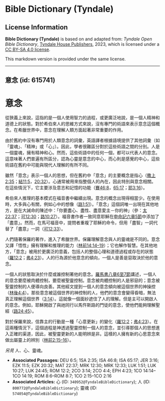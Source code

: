 # Bible Dictionary (Tyndale)

## License Information

**Bible Dictionary (Tyndale)** is based on and adapted from: _Tyndale Open Bible Dictionary_, [Tyndale House Publishers](https://tyndaleopenresources.com/), 2023, which is licensed under a [CC BY-SA 4.0 license](https://creativecommons.org/licenses/by-sa/4.0/legalcode.en).

This markdown version is provided under the same license.



--------------------------------

## 意念 (id: 615741)

意念
==

從狹義上來說，這指的是一個人使用智力的過程，或更廣泛地說，是一個人精神和道德上的狀態。對於希伯來人的思維方式來說，沒有專門的術語來表示意念這個概念。在希臘世界中，意念在理解人類方面起著非常重要的作用。

由於舊約中沒有專門用於人類意念的詞彙，英語譯者根據語境提供了其他詞彙（如「靈魂」、「精神」或「心」）。因此，學者很難區分對於這些術語之間的分別。人是一個靈魂，擁有精神和心。然而，這些術語中的任何一個，都可以代表人的意念。這意味著人們普遍有所區分，認為心靈是意念的中心，而心則是感覺的中心，這些術語在舊約中可能與現代人理解的有所不同。

雖然「意念」表示一個人的思想，但在舊約中「意念」的主要概念是指心（[撒上2:35](https://ref.ly/1Sam2:35)；[結11:5](https://ref.ly/Ezek11:5)，[20:32](https://ref.ly/Ezek20:32)）。心通常被用來指整個人的內在，因此特別與意念相關。在這些情況下，它主要涉及意志和記憶的功能（[賽46:8](https://ref.ly/Isa46:8)，[65:17](https://ref.ly/Isa65:17)；[耶3:16](https://ref.ly/Jer3:16)）。

希伯來人推理的基本模式在福音書中繼續出現。意念的概念出現得相當少。在使用時，大多與心有關，例如心中的想像（[路1:51](https://ref.ly/Luke1:51)）。「意念」這個詞唯一出現在其他地方，是在大誡命的陳述中：「你要盡心、盡性、盡意愛主－你的神」（參：[太22:37](https://ref.ly/Matt22:37)；[可12:30](https://ref.ly/Mark12:30)；[路10:27](https://ref.ly/Luke10:27)）。福音書作者一致同意耶穌在[申命記六章5節](https://ref.ly/Deut6:5)中添加了「盡意」。然而，在馬可福音中，提問者重複了耶穌的命令，但用「盡智」一詞代替了「盡意」一詞（[可12:33](https://ref.ly/Mark12:33)）。

人們隨著保羅的著作，進入了希臘世界。保羅理解意念與人的靈魂是不同的。意念又譯「悟性」擁有理解和推理的能力（[林前14:14–19](https://ref.ly/1Cor14:14-1Cor14:19)）；它也解作智慧。在其他地方，「意念」被用於更廣泛的意義，包括人的整個心理和道德過程或存在的狀態（[羅12:2](https://ref.ly/Rom12:2)；[弗4:23](https://ref.ly/Eph4:23)）。人的行為源於他意念的傾向，一個人是善是惡取決於他的意念。

一個人的狀態取決於什麼或誰控制著他的意念。[羅馬書八章6至7節](https://ref.ly/Rom8:6-Rom8:7)講述，一個人的意念要麼被肉體控制，要麼被聖靈控制。意念被肉體控制的人是邪惡的；意念被聖靈控制的人便導向良善。其他經文提到一個人的意念傾向被這個世界的神操控（[林後4:4](https://ref.ly/2Cor4:4)）。那些意念被這個世界的神控制的人，他們的意念會變得昏暗，無法真正理解這個世界（[3:14](https://ref.ly/2Cor3:14)）。這就像一個面紗遮住了人的理解。但是主可以開啟人的意念。例如，耶穌開啟了與祂同行以馬忤斯路的門徒的意念，使他們能夠理解聖經（[路24:45](https://ref.ly/Luke24:45)）。

對於保羅來說，信靠主的行動是一種「心意更新」的變化（[羅12:2](https://ref.ly/Rom12:2)；[弗4:23](https://ref.ly/Eph4:23)）。在這兩種情況下，這個過程是神透過聖靈控制一個人的意念，並引導那個人的思想進入正確的渠道，因此，被聖靈更新的人能明辨是非。這樣的人擁有新的心思意念來做出屬靈上的辨別（[林前2:15–16](https://ref.ly/1Cor2:15-1Cor2:16)）。

*另見* 人、心、靈魂。

* **Associated Passages:** DEU 6:5; 1SA 2:35; ISA 46:8; ISA 65:17; JER 3:16; EZK 11:5; EZK 20:32; MAT 22:37; MRK 12:30; MRK 12:33; LUK 1:51; LUK 10:27; LUK 24:45; ROM 12:2; 2CO 3:14; 2CO 4:4; EPH 4:23; 1CO 14:14–1CO 14:19; ROM 8:6–ROM 8:7; 1CO 2:15–1CO 2:16
* **Associated Articles:** 心 (ID: `340952@TyndaleBibleDictionary`); 人 (ID: `800772@TyndaleBibleDictionary`); 靈魂 (ID: `574054@TyndaleBibleDictionary`)

